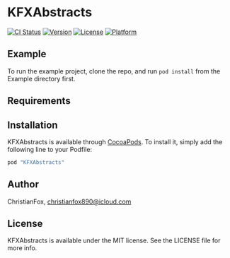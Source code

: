 # KFXAbstracts

[![CI Status](http://img.shields.io/travis/ChristianFox/KFXAbstracts.svg?style=flat)](https://travis-ci.org/ChristianFox/KFXAbstracts)
[![Version](https://img.shields.io/cocoapods/v/KFXAbstracts.svg?style=flat)](http://cocoapods.org/pods/KFXAbstracts)
[![License](https://img.shields.io/cocoapods/l/KFXAbstracts.svg?style=flat)](http://cocoapods.org/pods/KFXAbstracts)
[![Platform](https://img.shields.io/cocoapods/p/KFXAbstracts.svg?style=flat)](http://cocoapods.org/pods/KFXAbstracts)

## Example

To run the example project, clone the repo, and run `pod install` from the Example directory first.

## Requirements

## Installation

KFXAbstracts is available through [CocoaPods](http://cocoapods.org). To install
it, simply add the following line to your Podfile:

```ruby
pod "KFXAbstracts"
```

## Author

ChristianFox, christianfox890@icloud.com

## License

KFXAbstracts is available under the MIT license. See the LICENSE file for more info.
